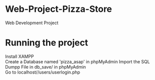 # Web-Project-Pizza-Store
Web Development Project 

# Running the project 
Install XAMPP    
Create a Database named 'pizza_asap' in phpMyAdmin
Import the SQL Dumpp File in db_save/ in phpMyAdmin  
Go to localhost/<Your Folder>/users/userlogin.php  
